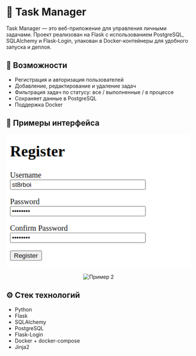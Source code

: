 # 📝 Task Manager

Task Manager — это веб-приложение для управления личными задачами. Проект реализован на Flask с использованием PostgreSQL, SQLAlchemy и Flask-Login, упакован в Docker-контейнеры для удобного запуска и деплоя.

## 🚀 Возможности

- Регистрация и авторизация пользователей
- Добавление, редактирование и удаление задач
- Фильтрация задач по статусу: все / выполненные / в процессе
- Сохраняет данные в PostgreSQL
- Поддержка Docker

## 📸 Примеры интерфейса

<p align="center">
  <img src="./img/register.png" alt="Пример 1" width="600"/>
</p>

<p align="center">
  <img src="./img.login.png" alt="Пример 2" width="600"/>
</p>

## ⚙️ Стек технологий

- Python
- Flask
- SQLAlchemy
- PostgreSQL
- Flask-Login
- Docker + docker-compose
- Jinja2


